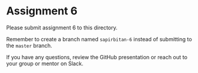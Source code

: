# Assignment 6

Please submit assignment 6 to this directory.

Remember to create a branch named `sapirbitan-6` 
instead of submitting to the `master` branch.

If you have any questions, review the GitHub presentation or reach
out to your group or mentor on Slack.
